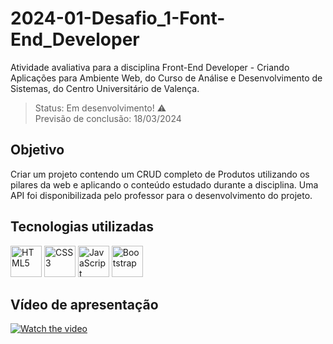 # 2024-01-Desafio_1-Font-End_Developer
Atividade avaliativa para a disciplina Front-End Developer - Criando Aplicações para Ambiente Web, do Curso de Análise e Desenvolvimento de Sistemas, do Centro Universitário de Valença.


> Status: Em desenvolvimento! ⚠️<br>
Previsão de conclusão: 18/03/2024

## Objetivo
Criar um projeto contendo um CRUD completo de Produtos utilizando os pilares da web e aplicando o conteúdo estudado durante a disciplina. Uma API foi disponibilizada pelo professor para o desenvolvimento do projeto.

## Tecnologias utilizadas
<img src="https://img.icons8.com/color/2x/html-5.png" width="50" alt="HTML5" title="HTML5">  <img src="https://img.icons8.com/color/2x/css3.png" width="50" alt="CSS3" title="CSS3">  <img src="https://static.vecteezy.com/system/resources/previews/027/127/560/non_2x/javascript-logo-javascript-icon-transparent-free-png.png" width="50" alt="JavaScript" title="JavaScript">  <img src="https://img.icons8.com/color/2x/bootstrap.png" width="50" alt="Bootstrap" title="Bootstrap"> 

## Vídeo de apresentação

[![Watch the video](https://img.youtube.com/vi/KLd8p6iHlRo/hqdefault.jpg)](https://www.youtube.com/embed/KLd8p6iHlRo)


